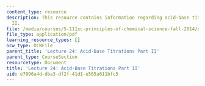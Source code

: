 ```yaml
---
content_type: resource
description: This resource contains information regarding acid-base titrations part
  II.
file: /media/courses/5-111sc-principles-of-chemical-science-fall-2014/e7096a4ddba3df2f41d1e565a611bfc5_MIT5_111F14_Lec24.pdf
file_type: application/pdf
learning_resource_types: []
ocw_type: OCWFile
parent_title: 'Lecture 24: Acid-Base Titrations Part II'
parent_type: CourseSection
resourcetype: Document
title: 'Lecture 24: Acid-Base Titrations Part II'
uid: e7096a4d-dba3-df2f-41d1-e565a611bfc5
---
```

